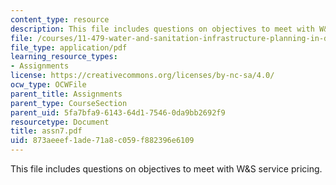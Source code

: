 ```yaml
---
content_type: resource
description: This file includes questions on objectives to meet with W&S service pricing.
file: /courses/11-479-water-and-sanitation-infrastructure-planning-in-developing-countries-spring-2005/873aeeef1ade71a8c059f882396e6109_assn7.pdf
file_type: application/pdf
learning_resource_types:
- Assignments
license: https://creativecommons.org/licenses/by-nc-sa/4.0/
ocw_type: OCWFile
parent_title: Assignments
parent_type: CourseSection
parent_uid: 5fa7bfa9-6143-64d1-7546-0da9bb2692f9
resourcetype: Document
title: assn7.pdf
uid: 873aeeef-1ade-71a8-c059-f882396e6109
---
```

This file includes questions on objectives to meet with W&S service pricing.